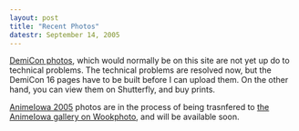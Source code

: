 ```yaml
---
layout: post
title: "Recent Photos"
datestr: September 14, 2005
---
```


<a href="http://www.wookphoto.com/DemiCon">DemiCon photos</a>, which would normally be on this site are not yet up do to technical problems.  The technical problems are resolved now, but the DemiCon 16 pages have to be built before I can upload them.  On the other hand, you can view them on Shutterfly, and buy prints.

<a href="http://www.animeiowa.com" title="AnimeIowa">AnimeIowa 2005</a> photos are in the process of being trasnfered to <a href="http://www.wookphoto.com/AnimeIowa" title="AnimeIowa Gallery">the AnimeIowa gallery on Wookphoto</a>, and will be available soon.

